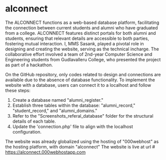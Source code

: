 # alconnect

The ALCONNECT functions as a web-based database platform, facilitating the connection between current students and alumni who have graduated from a college. ALCONNECT features distinct portals for both alumni and students, ensuring that relevant details are accessible to both parties, fostering mutual interaction. I, MMS Sasank, played a pivotal role in designing and creating the website, serving as the technical incharge. The collaborative effort involved a team of 2nd-year Computer Science and Engineering students from Gudlavalleru College, who presented the project as part of a hackathon.

On the GitHub repository, only codes related to design and connections are available due to the absence of database functionality. To implement the website with a database, users can connect it to a localhost and follow these steps:
  1. Create a database named "alumni_register."
  2. Establish three tables within the database: "alumni_record," "student_record," and "alumni_domains."
  3. Refer to the "Screenshots_referal_database" folder for the structural details of each table.
  4. Update the 'connection.php' file to align with the localhost configuration.

 The website was already globalized using the hosting of "000webhost" as the hosting platform, with domain "alconnect"
 The website is live at url # https://alconnect.000webhostapp.com
